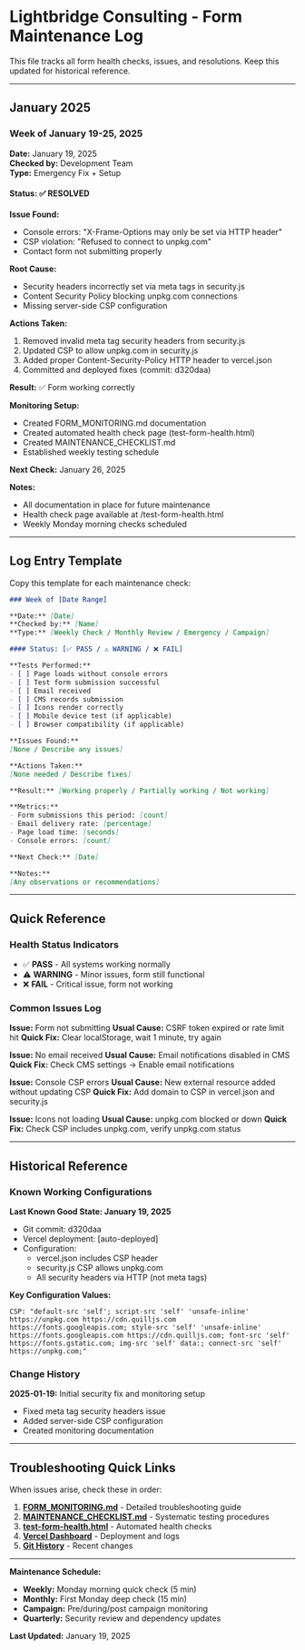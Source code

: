 # Lightbridge Consulting - Form Maintenance Log

This file tracks all form health checks, issues, and resolutions. Keep this updated for historical reference.

---

## January 2025

### Week of January 19-25, 2025

**Date:** January 19, 2025  
**Checked by:** Development Team  
**Type:** Emergency Fix + Setup

#### Status: ✅ RESOLVED

**Issue Found:**
- Console errors: "X-Frame-Options may only be set via HTTP header"
- CSP violation: "Refused to connect to unpkg.com"
- Contact form not submitting properly

**Root Cause:**
- Security headers incorrectly set via meta tags in security.js
- Content Security Policy blocking unpkg.com connections
- Missing server-side CSP configuration

**Actions Taken:**
1. Removed invalid meta tag security headers from security.js
2. Updated CSP to allow unpkg.com in security.js
3. Added proper Content-Security-Policy HTTP header to vercel.json
4. Committed and deployed fixes (commit: d320daa)

**Result:** ✅ Form working correctly

**Monitoring Setup:**
- Created FORM_MONITORING.md documentation
- Created automated health check page (test-form-health.html)
- Created MAINTENANCE_CHECKLIST.md
- Established weekly testing schedule

**Next Check:** January 26, 2025

**Notes:**
- All documentation in place for future maintenance
- Health check page available at /test-form-health.html
- Weekly Monday morning checks scheduled

---

## Log Entry Template

Copy this template for each maintenance check:

```markdown
### Week of [Date Range]

**Date:** [Date]  
**Checked by:** [Name]  
**Type:** [Weekly Check / Monthly Review / Emergency / Campaign]

#### Status: [✅ PASS / ⚠️ WARNING / ❌ FAIL]

**Tests Performed:**
- [ ] Page loads without console errors
- [ ] Test form submission successful
- [ ] Email received
- [ ] CMS records submission
- [ ] Icons render correctly
- [ ] Mobile device test (if applicable)
- [ ] Browser compatibility (if applicable)

**Issues Found:**
[None / Describe any issues]

**Actions Taken:**
[None needed / Describe fixes]

**Result:** [Working properly / Partially working / Not working]

**Metrics:**
- Form submissions this period: [count]
- Email delivery rate: [percentage]
- Page load time: [seconds]
- Console errors: [count]

**Next Check:** [Date]

**Notes:**
[Any observations or recommendations]
```

---

## Quick Reference

### Health Status Indicators
- ✅ **PASS** - All systems working normally
- ⚠️ **WARNING** - Minor issues, form still functional
- ❌ **FAIL** - Critical issue, form not working

### Common Issues Log

**Issue:** Form not submitting
**Usual Cause:** CSRF token expired or rate limit hit
**Quick Fix:** Clear localStorage, wait 1 minute, try again

**Issue:** No email received
**Usual Cause:** Email notifications disabled in CMS
**Quick Fix:** Check CMS settings → Enable email notifications

**Issue:** Console CSP errors
**Usual Cause:** New external resource added without updating CSP
**Quick Fix:** Add domain to CSP in vercel.json and security.js

**Issue:** Icons not loading
**Usual Cause:** unpkg.com blocked or down
**Quick Fix:** Check CSP includes unpkg.com, verify unpkg.com status

---

## Historical Reference

### Known Working Configurations

**Last Known Good State: January 19, 2025**
- Git commit: d320daa
- Vercel deployment: [auto-deployed]
- Configuration:
  - vercel.json includes CSP header
  - security.js CSP allows unpkg.com
  - All security headers via HTTP (not meta tags)

**Key Configuration Values:**
```
CSP: "default-src 'self'; script-src 'self' 'unsafe-inline' https://unpkg.com https://cdn.quilljs.com https://fonts.googleapis.com; style-src 'self' 'unsafe-inline' https://fonts.googleapis.com https://cdn.quilljs.com; font-src 'self' https://fonts.gstatic.com; img-src 'self' data:; connect-src 'self' https://unpkg.com;"
```

### Change History

**2025-01-19:** Initial security fix and monitoring setup
- Fixed meta tag security headers issue
- Added server-side CSP configuration
- Created monitoring documentation

---

## Troubleshooting Quick Links

When issues arise, check these in order:

1. **[FORM_MONITORING.md](FORM_MONITORING.md)** - Detailed troubleshooting guide
2. **[MAINTENANCE_CHECKLIST.md](MAINTENANCE_CHECKLIST.md)** - Systematic testing procedures
3. **[test-form-health.html](/test-form-health.html)** - Automated health checks
4. **[Vercel Dashboard](https://vercel.com/dashboard)** - Deployment and logs
5. **[Git History](https://github.com/SkillBuildersInstitute/LightbrigdgeOfficialWebsite)** - Recent changes

---

**Maintenance Schedule:**
- **Weekly:** Monday morning quick check (5 min)
- **Monthly:** First Monday deep check (15 min)
- **Campaign:** Pre/during/post campaign monitoring
- **Quarterly:** Security review and dependency updates

**Last Updated:** January 19, 2025